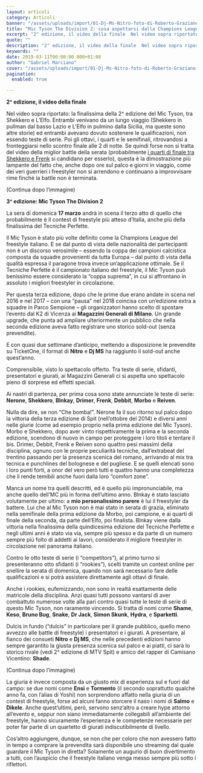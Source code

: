 ```yaml
---
layout: articoli
category: Articoli
banner: "/assets/uploads/import/01-Dj-Ms-Nitro-foto-di-Roberto-Graziano-Moro-1024x1024.jpg"
title: "Mic Tyson The Division 2: cosa aspettarsi dalla Champions League del freestyle italiano"
excerpt: "2^ edizione, il video della finale  Nel video sopra riportato: la finalissima della 2^ edizione del Mic Tyson, tra Shekkero e L’Elfo. Entrambi venivano da un lungo viaggio (Shekkero in pullman dal basso Lazio e L’Elfo in pulmino dalla Sicilia, ma queste sono altre storie) ed entrambi avevano dovuto sostenere le qualificazioni, non essendo teste [&hellip"
quote: ""
description: "2^ edizione, il video della finale  Nel video sopra riportato: la finalissima della 2^ edizione del Mic Tyson, tra Shekkero e L’Elfo. Entrambi venivano da un lungo viaggio (Shekkero in pullman dal basso Lazio e L’Elfo in pulmino dalla Sicilia, ma queste sono altre storie) ed entrambi avevano dovuto sostenere le qualificazioni, non essendo teste [&hellip"
keywords: ""
date: 2019-03-11T00:00:00.000+01:00
author: "Gabriel Marciano"
cover: "/assets/uploads/import/01-Dj-Ms-Nitro-foto-di-Roberto-Graziano-Moro-1024x1024.jpg"
pagination:
  enabled: true

---
```


**2^ edizione, il video della finale** 

Nel video sopra riportato: la finalissima della 2^ edizione del Mic Tyson, tra Shekkero e L’Elfo. Entrambi venivano da un lungo viaggio (Shekkero in pullman dal basso Lazio e L’Elfo in pulmino dalla Sicilia, ma queste sono altre storie) ed entrambi avevano dovuto sostenere le qualificazioni, non essendo teste di serie. Poi gli ottavi, i quarti e le semifinali, ritrovandosi a fronteggiarsi nello scontro finale alle 2 di notte. Se quindi forse non si tratta del video della miglior battle della serata (probabilmente [i quarti di finale tra Shekkero e Frenk](https://www.youtube.com/watch?v=RszfbKxb460) si candidano per esserlo), questa è la dimostrazione più lampante del fatto che, anche dopo ore sul palco e giorni in viaggio, come dei veri guerrieri i freestyler non si arrendono e continuano a improvvisare rime finché la battle non è terminata.

(Continua dopo l’immagine)

**3^ edizione: Mic Tyson The Division 2** 

La sera di domenica **17 marzo** andrà in scena il terzo atto di quello che probabilmente è il contest di freestyle più atteso d’Italia, anche più della finalissima del Tecniche Perfette.

Il Mic Tyson è stato più volte definito come la Champions League del freestyle italiano. E se dal punto di vista delle nazionalità dei partecipanti non è un discorso verosimile – essendo la coppa dei campioni calcistica composta da squadre provenienti da tutta Europa – dal punto di vista della qualità espressa il paragone trova invece un’applicazione ottimale. Se il Tecniche Perfette è il campionato italiano del freestyle, il Mic Tyson può benissimo essere considerato la “coppa suprema”, in cui si affrontano in assoluto i migliori freestyler in circolazione.

Per questa terza edizione, dopo che le prime due erano andate in scena nel 2016 e nel 2017 – con una “pausa” nel 2018 coincisa con un’edizione extra a squadre in Parco Sempione – gli organizzatori hanno scelto di spostare l’evento dal K2 di Vicenza ai **Magazzini Generali di Milano**. Un grande upgrade, che punta ad ampliare ulteriormente un pubblico che nella seconda edizione aveva fatto registrare uno storico sold-out (senza prevendite).

E con quasi due settimane d’anticipo, mettendo a disposizione le prevendite su TicketOne, il format di **Nitro** e **Dj MS** ha raggiunto il sold-out anche quest’anno.

Comprensibile, visto lo spettacolo offerto. Tra teste di serie, sfidanti, presentatori e giurati, ai Magazzini Generali ci si aspetta uno spettacolo pieno di sorprese ed effetti speciali.

Ai nastri di partenza, per prima cosa sono state annunciate le teste di serie: **Nerone**, **Shekkero**, **Blnkay**, **Drimer**, **Frenk**, **Debbit**, **Morbo** e **Reiven**.

Nulla da dire, se non “Che bomba!”. Nerone fa il suo ritorno sul palco dopo la vittoria della terza edizione di Spit (nell’ottobre del 2014) e diversi anni nelle giurie (come ad esempio proprio nella prima edizione del Mic Tyson). Morbo e Shekkero, dopo aver vinto rispettivamente la prima e la seconda edizione, scendono di nuovo in campo per proteggere i loro titoli e tentare il bis. Drimer, Debbit, Frenk e Reiven sono quattro pesi massimi della disciplina, ognuno con le proprie peculiarità tecniche, dall’extrabeat del trentino passando per la presenza scenica del romano, arrivando al mix tra tecnica e punchlines del bolognese e del pugliese. E se quelli elencati sono i loro punti forti, a onor del vero però tutti e quattro hanno una completezza che li rende temibili anche fuori dalla loro “comfort zone”.

Manca un nome tra quelli descritti, ed è quello più impronunciabile, ma anche quello dell’MC più in forma dell’ultimo anno. Blnkay è stato lasciato volutamente per ultimo: a **mio personalissimo parere** è lui il freestyler da battere. Lui che al Mic Tyson non è mai stato in serata di grazia, eliminato nella semifinale della prima edizione da Morbo, poi campione, e ai quarti di finale della seconda, da parte dell’Elfo, poi finalista. Blnkay viene dalla vittoria nella finalissima della quindicesima edizione del Tecniche Perfette e negli ultimi anni è stato via via, sempre più spesso e da parte di un numero sempre più folto di addetti ai lavori, considerato il migliore freestyler in circolazione nel panorama italiano.

Contro le otto teste di serie (i “competitors”), al primo turno si presenteranno otto sfidanti (i “rookies”), scelti tramite un contest online per snellire la serata di domenica, quando non sarà necessario fare delle qualificazioni e si potrà assistere direttamente agli ottavi di finale.

Anche i rookies, eufemizzando, non sono in realtà esattamente delle matricole della disciplina. Anzi quasi tutti possono vantarsi di aver combattuto numerose volte alla pari contro quasi tutte le teste di serie di questo Mic Tyson, non raramente vincendo. Si tratta di nomi come **Shame**, **Keso**, **Bruno Bug**, **Snake**, **Dr Jack**, **Simon Skunk**, **Hydra**, e **Sparketti**.

Dulcis in fundo (“dulcis” in particolare per il grande pubblico, quello meno avvezzo alle battle di freestyle) i presentatori e i giurati. A presentare, al fianco dei consueti **Nitro** e **Dj MS**, che nelle precedenti edizioni hanno sempre garantito la giusta presenza scenica sul palco e ai piatti, ci sarà lo storico rivale (vedi 2^ edizione di MTV Spit) e amico del rapper di Camisano Vicentino: **Shade**.

(Continua dopo l’immagine)

La giuria è invece composta da un giusto mix di esperienza sul e fuori dal campo: se due nomi come **Ensi** e **Tormento** (il secondo soprattutto qualche anno fa, con l’alias di Yoshi) non sorprendono affatto nella giuria di un contest di freestyle, forse ad alcuni fanno storcere il naso i nomi di **Salmo** e **Dikele**. Anche quest’ultimi, però, servono senz’altro a creare hype attorno all’evento e, seppur non siano immediatamente collegabili all’ambiente del freestyle, hanno sicuramente l’esperienza e le competenze necessarie per poter far parte di un quartetto di giurati indiscutibilmente di livello.

Cos’altro aggiungere, dunque, se non che per coloro che non avessero fatto in tempo a comprare la prevendita sarà disponibile uno streaming dal quale guardare il Mic Tyson in diretta? Solamente un augurio di buon divertimento a tutti, con l’auspicio che il freestyle italiano venga messo sempre più sotto i riflettori.